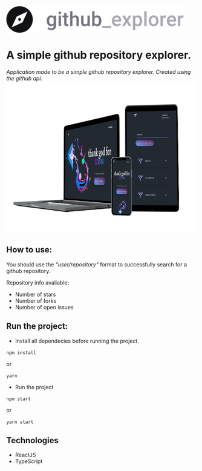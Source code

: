 
<img src="https://raw.githubusercontent.com/Luiz-Pedro/githubExplorer/master/src/assets/logo.svg" width="auto" height="70">


# A simple github repository explorer.

*Application made to be a simple github repository explorer. Created using the github api.*
<img src="https://raw.githubusercontent.com/Luiz-Pedro/cocktails/master/src/Assets/mockup.png" width="auto" height="400">

## How to use:
You should use the *"user/repository"* format to successfully search for a github repository.

Repository info avaliable:
* Number of stars
* Number of forks
* Number of open issues

## Run the project:

* Install all dependecies before running the project.

```
npm install
```
or
```
yarn
```

* Run the project
```
npm start
```
or
```
yarn start
```
## Technologies

* ReactJS
* TypeScript

